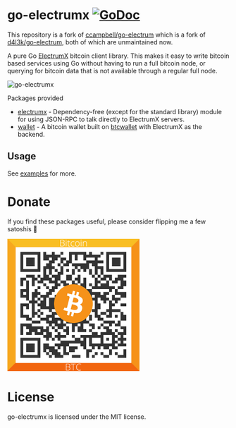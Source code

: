 # go-electrumx [![GoDoc](https://godoc.org/github.com/FryDay/go-electrumx/electrumx?status.svg)](https://godoc.org/github.com/FryDay/go-electrumx/electrumx)

This repository is a fork of [ccampbell/go-electrum](https://github.com/ccampbell/go-electrum) which is a fork of [d4l3k/go-electrum](https://github.com/d4l3k/go-electrum), both of which are unmaintained now.

A pure Go [ElectrumX](https://electrumx.readthedocs.io/) bitcoin client library. This makes it easy to write bitcoin based services using Go without having to run a full bitcoin node, or querying for bitcoin data that is not available through a regular full node. 

![go-electrumx](/media/logo.png)

Packages provided

- [electrumx](https://godoc.org/github.com/FryDay/go-electrumx/electrumx) - Dependency-free (except for the standard library) module for using JSON-RPC to talk directly to ElectrumX servers.
- [wallet](https://godoc.org/github.com/FryDay/go-electrumx/wallet) - A bitcoin wallet built on [btcwallet](https://github.com/btcsuite/btcwallet) with ElectrumX as the backend.

## Usage

See [examples](https://github.com/FryDay/go-electrumx/tree/master/examples) for more.

# Donate

If you find these packages useful, please consider flipping me a few satoshis :hugs:

<img src="https://github.com/FryDay/go-electrumx/raw/master/media/qr.png" alt="bc1qdlg5jwyaa7gyx2gxdmtqhz4l7uy09xy4rrjfm4" title="bc1qdlg5jwyaa7gyx2gxdmtqhz4l7uy09xy4rrjfm4" width="300px" />

# License

go-electrumx is licensed under the MIT license.
